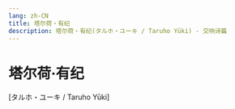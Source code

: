```yaml
---
lang: zh-CN
title: 塔尔荷‧有纪
description: 塔尔荷‧有纪(タルホ・ユーキ / Taruho Yūki) - 交响诗篇
---
```


# 塔尔荷‧有纪

[タルホ・ユーキ / Taruho Yūki]
